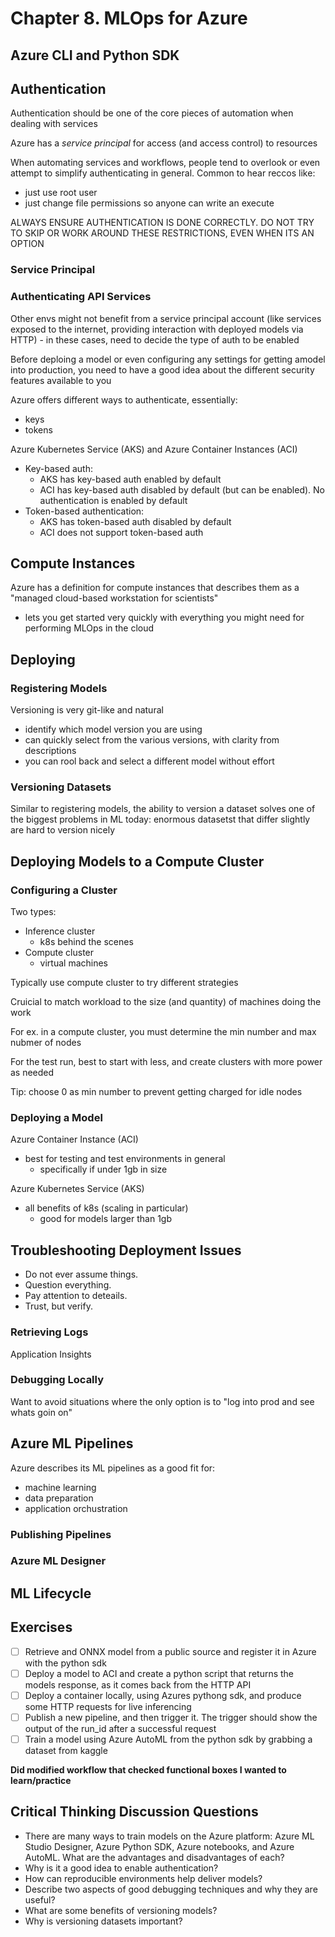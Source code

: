 # Chapter 8. MLOps for Azure

## Azure CLI and Python SDK

## Authentication

Authentication should be one of the core pieces of automation when dealing with services

Azure has a *service principal* for access (and access control) to resources

When automating services and workflows, people tend to overlook or even attempt to simplify authenticating in general. Common to hear reccos like:

- just use root user
- just change file permissions so anyone can write an execute

ALWAYS ENSURE AUTHENTICATION IS DONE CORRECTLY. DO NOT TRY TO SKIP OR WORK AROUND THESE RESTRICTIONS, EVEN WHEN ITS AN OPTION

### Service Principal

### Authenticating API Services

Other envs might not benefit from a service principal account (like services exposed to the internet, providing interaction with deployed models via HTTP) - in these cases, need to decide the type of auth to be enabled

Before deploing a model or even configuring any settings for getting amodel into production, you need to have a good idea about the different security features available to you

Azure offers different ways to authenticate, essentially:

- keys
- tokens

Azure Kubernetes Service (AKS) and Azure Container Instances (ACI)

- Key-based auth:
  - AKS has key-based auth enabled by default
  - ACI has key-based auth disabled by default (but can be enabled). No authentication is enabled by default
- Token-based authentication:
  - AKS has token-based auth disabled by default
  - ACI does not support token-based auth

## Compute Instances

Azure has a definition for compute instances that describes them as a "managed cloud-based workstation for scientists"

- lets you get started very quickly with everything you might need for performing MLOps in the cloud

## Deploying

### Registering Models

Versioning is very git-like and natural

- identify which model version you are using
- can quickly select from the various versions, with clarity from descriptions
- you can rool back and select a different model without effort

### Versioning Datasets

Similar to registering models, the ability to version a dataset solves one of the biggest problems in ML today: enormous datasetst that differ slightly are hard to version nicely

## Deploying Models to a Compute Cluster

### Configuring a Cluster

Two types:

- Inference cluster
  - k8s behind the scenes
- Compute cluster
  - virtual machines

Typically use compute cluster to try different strategies

Cruicial to match workload to the size (and quantity) of machines doing the work

For ex. in a compute cluster, you must determine the min number and max nubmer of nodes

For the test run, best to start with less, and create clusters with more power as needed

Tip: choose 0 as min number to prevent getting charged for idle nodes

### Deploying a Model

Azure Container Instance (ACI)

- best for testing and test environments in general
  - specifically if under 1gb in size

Azure Kubernetes Service (AKS)

- all benefits of k8s (scaling in particular)
  - good for models larger than 1gb

## Troubleshooting Deployment Issues

- Do not ever assume things.
- Question everything.
- Pay attention to deteails.
- Trust, but verify.

### Retrieving Logs

Application Insights

### Debugging Locally

Want to avoid situations where the only option is to "log into prod and see whats goin on"

## Azure ML Pipelines

Azure describes its ML pipelines as a good fit for:

- machine learning
- data preparation
- application orchustration

### Publishing Pipelines

### Azure ML Designer

## ML Lifecycle

## Exercises

- [ ] Retrieve and ONNX model from a public source and register it in Azure with the python sdk
- [ ] Deploy a model to ACI and create a python script that returns the models response, as it comes back from the HTTP API
- [ ] Deploy a container locally, using Azures pythong sdk, and produce some HTTP requests for live inferencing
- [ ] Publish a new pipeline, and then trigger it. The trigger should show the output of the run_id after a successful request
- [ ] Train a model using Azure AutoML from the python sdk by grabbing a dataset from kaggle

**Did modified workflow that checked functional boxes I wanted to learn/practice**

## Critical Thinking Discussion Questions

- There are many ways to train models on the Azure platform: Azure ML Studio Designer, Azure Python SDK, Azure notebooks, and Azure AutoML. What are the advantages and disadvantages of each?
- Why is it a good idea to enable authentication?
- How can reproducible environments help deliver models?
- Describe two aspects of good debugging techniques and why they are useful?
- What are some benefits of versioning models?
- Why is versioning datasets important?
